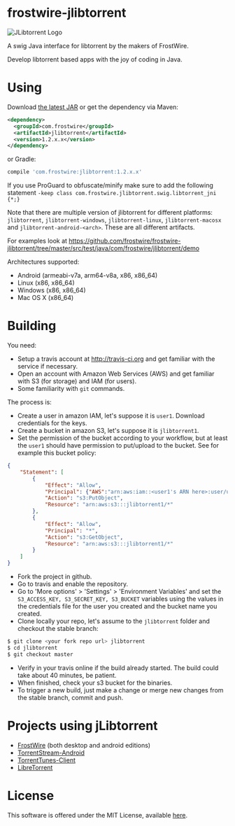 frostwire-jlibtorrent
=====================
![JLibtorrent Logo](logo/jlibtorrent_logo_color.png)

A swig Java interface for libtorrent by the makers of FrostWire.

Develop libtorrent based apps with the joy of coding in Java.

Using
========

Download [the latest JAR](https://search.maven.org/remote_content?g=com.frostwire&a=jlibtorrent&v=LATEST) or get the dependency via Maven:
```xml
<dependency>
  <groupId>com.frostwire</groupId>
  <artifactId>jlibtorrent</artifactId>
  <version>1.2.x.x</version>
</dependency>
```
or Gradle:
```groovy
compile 'com.frostwire:jlibtorrent:1.2.x.x'
```

If you use ProGuard to obfuscate/minify make sure to add the following statement
`-keep class com.frostwire.jlibtorrent.swig.libtorrent_jni {*;}`


Note that there are multiple version of jlibtorrent for different platforms: `jlibtorrent`, `jlibtorrent-windows`, `jlibtorrent-linux`, `jlibtorrent-macosx` and `jlibtorrent-android-<arch>`. These are all different artifacts.

For examples look at https://github.com/frostwire/frostwire-jlibtorrent/tree/master/src/test/java/com/frostwire/jlibtorrent/demo

Architectures supported:

- Android (armeabi-v7a, arm64-v8a, x86, x86_64)
- Linux (x86, x86_64)
- Windows (x86, x86_64)
- Mac OS X (x86_64)

Building
========

You need:

- Setup a travis account at http://travis-ci.org and get familiar with
the service if necessary.
- Open an account with Amazon Web Services (AWS) and get familiar with
S3 (for storage) and IAM (for users).
- Some familiarity with `git` commands.

The process is:

- Create a user in amazon IAM, let's suppose it is `user1`. Download
credentials for the keys.
- Create a bucket in amazon S3, let's suppose it is `jlibtorrent1`.
- Set the permission of the bucket according to your workflow, but at
least the `user1` should have permission to put/upload to the bucket.
See for example this bucket policy:
```json
{
	"Statement": [
		{
			"Effect": "Allow",
			"Principal": {"AWS":"arn:aws:iam::<user1's ARN here>:user/user1"},
			"Action": "s3:PutObject",
			"Resource": "arn:aws:s3:::jlibtorrent1/*"
		},
		{
			"Effect": "Allow",
			"Principal": "*",
			"Action": "s3:GetObject",
			"Resource": "arn:aws:s3:::jlibtorrent1/*"
		}
	]
}
```
- Fork the project in github.
- Go to travis and enable the repository.
- Go to 'More options' > 'Settings' > 'Environment Variables' and set the
`S3_ACCESS_KEY, S3_SECRET_KEY, S3_BUCKET` variables using the values in the
credentials file for the user you created and the bucket name you created.
- Clone locally your repo, let's assume to the `jlibtorrent` folder and
checkout the stable branch:
```bash
$ git clone <your fork repo url> jlibtorrent
$ cd jlibtorrent
$ git checkout master
```
- Verify in your travis online if the build already started. The build
 could take about 40 minutes, be patient.
- When finished, check your s3 bucket for the binaries.
- To trigger a new build, just make a change or merge new changes from
 the stable branch, commit and push.

Projects using jLibtorrent
==========================
- [FrostWire](http://www.frostwire.com) (both desktop and android editions)
- [TorrentStream-Android](https://github.com/mianharisali/TorrentStream-Android)
- [TorrentTunes-Client](https://github.com/dessalines/torrenttunes-client)
- [LibreTorrent](https://github.com/proninyaroslav/libretorrent)

License
========

This software is offered under the MIT License, available [here](License.md).
